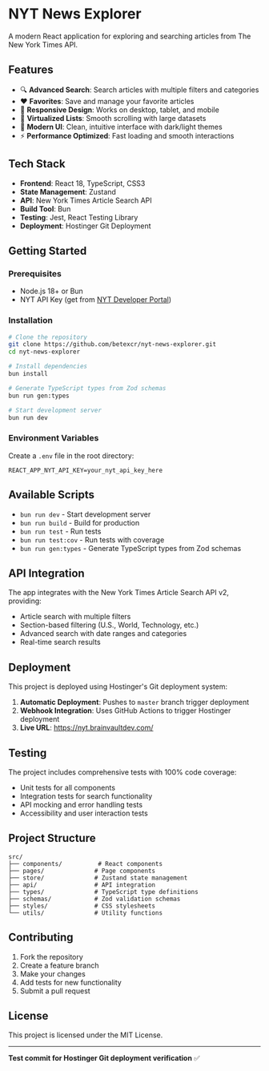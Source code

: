 # NYT News Explorer

A modern React application for exploring and searching articles from The New York Times API.

## Features

- 🔍 **Advanced Search**: Search articles with multiple filters and categories
- ❤️ **Favorites**: Save and manage your favorite articles
- 📱 **Responsive Design**: Works on desktop, tablet, and mobile
- 🚀 **Virtualized Lists**: Smooth scrolling with large datasets
- 🎨 **Modern UI**: Clean, intuitive interface with dark/light themes
- ⚡ **Performance Optimized**: Fast loading and smooth interactions

## Tech Stack

- **Frontend**: React 18, TypeScript, CSS3
- **State Management**: Zustand
- **API**: New York Times Article Search API
- **Build Tool**: Bun
- **Testing**: Jest, React Testing Library
- **Deployment**: Hostinger Git Deployment

## Getting Started

### Prerequisites

- Node.js 18+ or Bun
- NYT API Key (get from [NYT Developer Portal](https://developer.nytimes.com/))

### Installation

```bash
# Clone the repository
git clone https://github.com/betexcr/nyt-news-explorer.git
cd nyt-news-explorer

# Install dependencies
bun install

# Generate TypeScript types from Zod schemas
bun run gen:types

# Start development server
bun run dev
```

### Environment Variables

Create a `.env` file in the root directory:

```env
REACT_APP_NYT_API_KEY=your_nyt_api_key_here
```

## Available Scripts

- `bun run dev` - Start development server
- `bun run build` - Build for production
- `bun run test` - Run tests
- `bun run test:cov` - Run tests with coverage
- `bun run gen:types` - Generate TypeScript types from Zod schemas

## API Integration

The app integrates with the New York Times Article Search API v2, providing:

- Article search with multiple filters
- Section-based filtering (U.S., World, Technology, etc.)
- Advanced search with date ranges and categories
- Real-time search results

## Deployment

This project is deployed using Hostinger's Git deployment system:

1. **Automatic Deployment**: Pushes to `master` branch trigger deployment
2. **Webhook Integration**: Uses GitHub Actions to trigger Hostinger deployment
3. **Live URL**: https://nyt.brainvaultdev.com/

## Testing

The project includes comprehensive tests with 100% code coverage:

- Unit tests for all components
- Integration tests for search functionality
- API mocking and error handling tests
- Accessibility and user interaction tests

## Project Structure

```
src/
├── components/          # React components
├── pages/              # Page components
├── store/              # Zustand state management
├── api/                # API integration
├── types/              # TypeScript type definitions
├── schemas/            # Zod validation schemas
├── styles/             # CSS stylesheets
└── utils/              # Utility functions
```

## Contributing

1. Fork the repository
2. Create a feature branch
3. Make your changes
4. Add tests for new functionality
5. Submit a pull request

## License

This project is licensed under the MIT License.

---

**Test commit for Hostinger Git deployment verification** ✅
